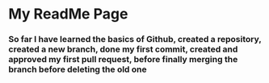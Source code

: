 # My ReadMe Page
### So far I have learned the basics of Github, created a repository, created a new branch, done my first commit, created and approved my first pull request, before finally merging the branch before deleting the old one
